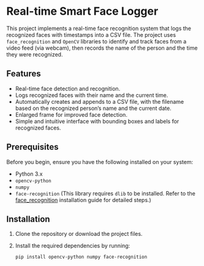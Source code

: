 # Real-time Smart Face Logger

This project implements a real-time face recognition system that logs the recognized faces with timestamps into a CSV file. The project uses `face_recognition` and `OpenCV` libraries to identify and track faces from a video feed (via webcam), then records the name of the person and the time they were recognized.

## Features

- Real-time face detection and recognition.
- Logs recognized faces with their name and the current time.
- Automatically creates and appends to a CSV file, with the filename based on the recognized person’s name and the current date.
- Enlarged frame for improved face detection.
- Simple and intuitive interface with bounding boxes and labels for recognized faces.

## Prerequisites

Before you begin, ensure you have the following installed on your system:

- Python 3.x
- `opencv-python`
- `numpy`
- `face-recognition` (This library requires `dlib` to be installed. Refer to the [face_recognition](https://github.com/ageitgey/face_recognition) installation guide for detailed steps.)

## Installation

1. Clone the repository or download the project files.
2. Install the required dependencies by running:

   ```bash
   pip install opencv-python numpy face-recognition

